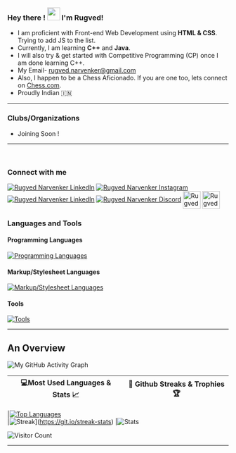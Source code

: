 ### Hey there ! <img src="https://github.com/TheDudeThatCode/TheDudeThatCode/blob/master/Assets/Hi.gif" width="29px"> I'm Rugved!

- I am proficient with Front-end Web Development using <strong>HTML & CSS</strong>. Trying to add JS to the list. 
- Currently, I am learning <strong>C++</strong> and <strong>Java</strong>.<br>
- I will also try & get started with Competitive Programming (CP) once I am done learning C++.
- My Email- rugved.narvenker@gmail.com<br>
- Also, I happen to be a Chess Aficionado. If you are one too, lets connect on [Chess.com](https://www.chess.com/member/rugved-narvenker).<br>
- Proudly Indian :india:

<hr/>

### Clubs/Organizations
- Joining Soon !

<hr/>
<br>

  <h3 align="left">Connect with me</h3>
<p align="left">
  
  <a href="https://www.linkedin.com/in/rugved-narvenker/" target="blank">
    <img
      src="https://skillicons.dev/icons?i=linkedin)](https://skillicons.dev"
      alt="Rugved Narvenker LinkedIn"
  /></a>
  <a href="https://www.instagram.com/rugvednarvenker/" target="blank"
    ><img
      src="https://skillicons.dev/icons?i=instagram)](https://skillicons.dev"
      alt="Rugved Narvenker Instagram"
  /></a>
  <a href="https://twitter.com/NarvenkerRugved" target="blank">
    <img
      src="https://skillicons.dev/icons?i=twitter)](https://skillicons.dev"
      alt="Rugved Narvenker LinkedIn"
  /></a> 
  <a href="discordapp.com/users/Rugved#9229" target="blank"
    ><img
      src="https://skillicons.dev/icons?i=discord)](https://skillicons.dev"
      alt="Rugved Narvenker Discord"
  /></a>
  <a href="https://www.chess.com/member/rugved-narvenker" target="blank"
    ><img
      align="center"
      src="https://img.icons8.com/color/48/1A1A1A/chess-com.png"
      alt="Rugved Narvenker Chesscom"
      height="40"
      width="40"
  /></a>  
  <a href="mailto: rugved.narvenker@gmail.com">
    <img 
      align="center" 
      src="https://img.icons8.com/color/48/000000/gmail--v1.png" 
      alt="Rugved Narvenker Email" 
      height="40" 
      width="40"
  /></a>
</p>
 

<h3 align="left">Languages and Tools</h3>
<h4 align="left">Programming Languages</h5>
 <a href="#" target="_blank">
    <img
      src="https://skillicons.dev/icons?i=c,cpp,js)](https://skillicons.dev"
      alt="Programming Languages"
    />
  </a>
  
<h4 align="left">Markup/Stylesheet Languages</h5>
 <a href="#" target="_blank">
    <img
      src="https://skillicons.dev/icons?i=html,css,bootstrap)](https://skillicons.dev"
      alt="Markup/Stylesheet Languages"
    />
  </a>
  
<h4 align="left">Tools</h5>
 <a href="#" target="_blank">
    <img
      src="https://skillicons.dev/icons?i=git,github,vscode)](https://skillicons.dev"
      alt="Tools"
    />
  </a>
<br>
<hr/>

<h2 align="left">An Overview</h2>

![My GitHub Activity Graph](https://activity-graph.herokuapp.com/graph?username=Rugved1512&theme=react-dark)

|💻Most Used Languages & Stats 📈|🎯 Github Streaks & Trophies 🏆 |
|-----------------------------------|----------------------------------|

|[![Top Languages](https://github-readme-stats.vercel.app/api/top-langs/?username=Rugved1512&show_icons=true&theme=midnight-purple&layout=compact&hide_title=true)](https://github.com/Rugved1512)  
|![Streak](https://github-readme-streak-stats.herokuapp.com/?user=Rugved15121&theme=github-dark)](https://git.io/streak-stats)
|![Stats](https://github-readme-stats.vercel.app/api?username=Rugved1512&theme=chartreuse-dark_icons=true)
<br>

![Visitor Count](https://profile-counter.glitch.me/Rugved1512/count.svg)
<hr/>
